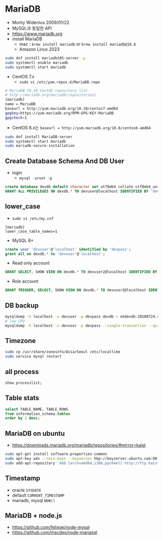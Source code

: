 # MariaDB
* Monty Widenius 2009/01/22
* MySQL과 동일한 API
* https://www.mariadb.org
* install MariaDB
  * mac : `brew install mariadb` or `brew install mariadb@10.6`
  * Amazon Linux 2023
```sh
sudo dnf install mariadb105-server -y
sudo systemctl enable mariadb
sudo systemctl start mariadb
```

* CentOS 7.x
  * `sudo vi /etc/yum.repos.d/MariaDB.repo`
```sh
# MariaDB 10.10 CentOS repository list
# http://mariadb.org/mariadb/repositories/
[mariadb]
name = MariaDB
baseurl = http://yum.mariadb.org/10.10/centos7-amd64
gpgkey=https://yum.mariadb.org/RPM-GPG-KEY-MariaDB
gpgcheck=1
```
  * CentOS 6.x는 `baseurl = http://yum.mariadb.org/10.8/centos6-amd64`


```sh
sudo dnf install MariaDB-server
sudo systemctl start mariadb
sudo mariadb-secure-installation
```

## Create Database Schema And DB User
* login
  * `mysql -uroot -p`

```sql
create database devdb default character set utf8mb4 collate utf8mb4_unicode_ci;
GRANT ALL PRIVILEGES ON devdb.* TO devuser@localhost IDENTIFIED BY 'devpass' WITH GRANT OPTION;
```

## lower_case
- `sudo vi /etc/my.cnf`

```
[mariadb]
lower_case_table_names=1
```

* MySQL 8+

```sql
create user 'devuser'@'localhost' identified by 'devpass';
grant all on devdb.* to 'devuser'@'localhost';
```

* Read only account

```sql
GRANT SELECT, SHOW VIEW ON devdb.* TO devuser2@localhost IDENTIFIED BY 'devpass';
```

* Role account

```sql
GRANT TRIGGER, SELECT, SHOW VIEW ON devdb.* TO devuser2@localhost IDENTIFIED BY 'devpass';
```

## DB backup
```sh
mysqldump -h localhost -u devuser -p devpass devdb > okdevdb-20180724.sql
# low CPU
mysqldump -h localhost -u devuser -p devpass --single-transaction --quick --lock-tables=false $DBNAME > okdevdb-20180724.sql
```

## Timezone
```sh
sudo cp /usr/share/zoneinfo/Asia/Seoul /etc/localtime
sudo service mysql restart
```


## all process
```sql
show processlist;
```

## Table stats
```sql
select TABLE_NAME, TABLE_ROWS
from information_schema.tables
order by 2 desc;
```

## MariaDB on ubuntu
* https://downloads.mariadb.org/mariadb/repositories/#mirror=kaist

```sh
sudo apt-get install software-properties-common
sudo apt-key adv --recv-keys --keyserver hkp://keyserver.ubuntu.com:80 0xcbcb082a1bb943db
sudo add-apt-repository 'deb [arch=amd64,i386,ppc64el] http://ftp.kaist.ac.kr/mariadb/repo/10.8/ubuntu trusty main'
```

## Timestamp
* oracle `SYSDATE`
* default `CURRENT_TIMESTAMP`
* mariadb, mysql `NOW()`

## MariaDB + node.js
* https://github.com/felixge/node-mysql
* https://github.com/mscdex/node-mariasql
